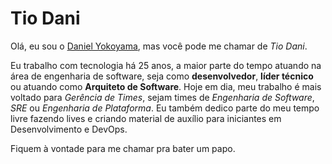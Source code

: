 # Tio Dani

Olá, eu sou o [Daniel Yokoyama](@moreirayokoyama), mas você pode me chamar de _Tio Dani_.

Eu trabalho com tecnologia há 25 anos, a maior parte do tempo atuando na área de engenharia de software, seja como **desenvolvedor**, **líder técnico** ou atuando como **Arquiteto de Software**. Hoje em dia, meu trabalho é mais voltado para _Gerência de Times_, sejam times de _Engenharia de Software_, _SRE_ ou _Engenharia de Plataforma_. Eu também dedico parte do meu tempo livre fazendo lives e criando material de auxílio para iniciantes em Desenvolvimento e DevOps.

Fiquem à vontade para me chamar pra bater um papo.
